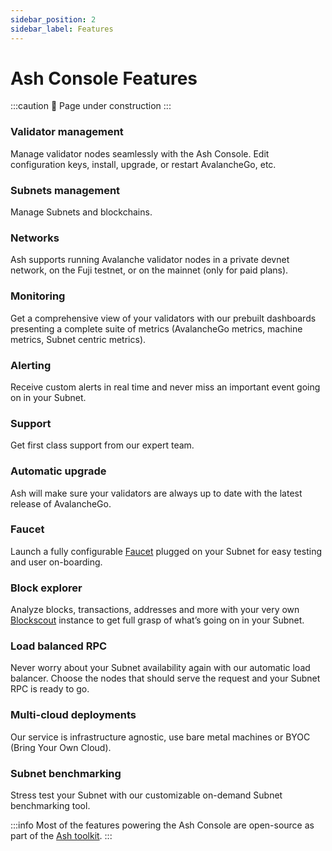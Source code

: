 ```yaml
---
sidebar_position: 2
sidebar_label: Features
---
```


# Ash Console Features

:::caution
🚧 Page under construction
:::

### Validator management

Manage validator nodes seamlessly with the Ash Console. Edit configuration keys, install, upgrade, or restart AvalancheGo, etc.

### Subnets management

Manage Subnets and blockchains.

### Networks

Ash supports running Avalanche validator nodes in a private devnet network, on the Fuji testnet, or on the mainnet (only for paid plans).

### Monitoring

Get a comprehensive view of your validators with our prebuilt dashboards presenting a complete suite of metrics (AvalancheGo metrics, machine metrics, Subnet centric metrics).

### Alerting

Receive custom alerts in real time and never miss an important event going on in your Subnet.

### Support

Get first class support from our expert team.

### Automatic upgrade

Ash will make sure your validators are always up to date with the latest release of AvalancheGo.

### Faucet

Launch a fully configurable [Faucet](https://github.com/ava-labs/avalanche-faucet) plugged on your Subnet for easy testing and user on-boarding.

### Block explorer

Analyze blocks, transactions, addresses and more with your very own [Blockscout](https://www.blockscout.com/) instance to get full grasp of what’s going on in your Subnet.

### Load balanced RPC

Never worry about your Subnet availability again with our automatic load balancer. Choose the nodes that should serve the request and your Subnet RPC is ready to go.

### Multi-cloud deployments

Our service is infrastructure agnostic, use bare metal machines or BYOC (Bring Your Own Cloud).

### Subnet benchmarking

Stress test your Subnet with our customizable on-demand Subnet benchmarking tool.

:::info
Most of the features powering the Ash Console are open-source as part of the [Ash toolkit](/docs/toolkit).
:::
